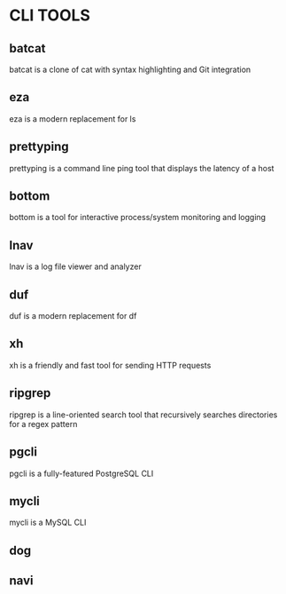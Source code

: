 # CLI TOOLS

## batcat
batcat is a clone of cat with syntax highlighting and Git integration

## eza
eza is a modern replacement for ls

## prettyping
prettyping is a command line ping tool that displays the latency of a host

## bottom
bottom is a tool for interactive process/system monitoring and logging

## lnav
lnav is a log file viewer and analyzer

## duf
duf is a modern replacement for df

## xh
xh is a friendly and fast tool for sending HTTP requests

## ripgrep
ripgrep is a line-oriented search tool that recursively searches directories for a regex pattern

## pgcli
pgcli is a fully-featured PostgreSQL CLI

## mycli
mycli is a MySQL CLI

## dog

## navi

